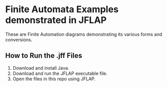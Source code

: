 # Finite Automata Examples demonstrated in JFLAP

These are Finite Automation diagrams demonstrating its various forms and conversions.

## How to Run the .jff Files

1. Download and install Java.
1. Download and run the JFLAP executable file.
1. Open the files in this repo using JFLAP.
